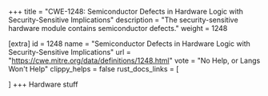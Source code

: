 +++
title = "CWE-1248: Semiconductor Defects in Hardware Logic with Security-Sensitive Implications"
description	= "The security-sensitive hardware module contains semiconductor defects."
weight = 1248

[extra]
id = 1248
name = "Semiconductor Defects in Hardware Logic with Security-Sensitive Implications"
url = "https://cwe.mitre.org/data/definitions/1248.html"
vote = "No Help, or Langs Won't Help"
clippy_helps = false
rust_docs_links = [
	
]
+++
Hardware stuff
